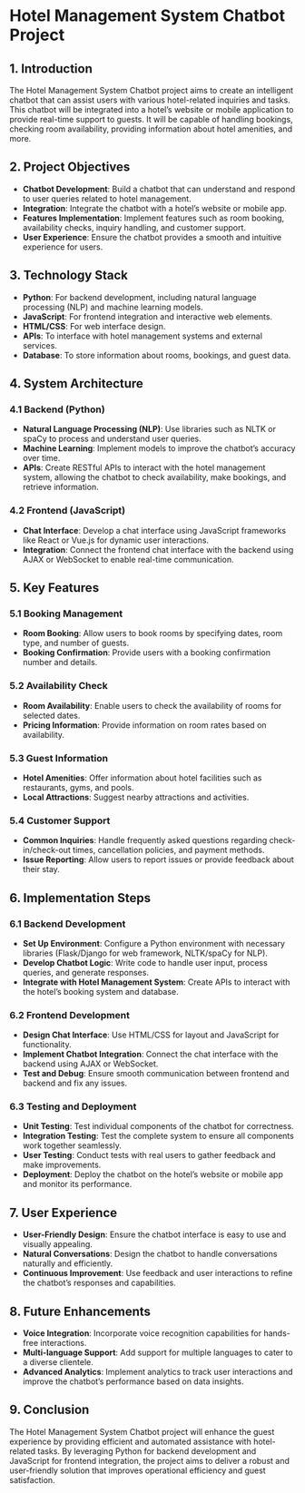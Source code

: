 # **Hotel Management System Chatbot Project**

## **1. Introduction**

The Hotel Management System Chatbot project aims to create an intelligent chatbot that can assist users with various hotel-related inquiries and tasks. This chatbot will be integrated into a hotel’s website or mobile application to provide real-time support to guests. It will be capable of handling bookings, checking room availability, providing information about hotel amenities, and more.

## **2. Project Objectives**

- **Chatbot Development**: Build a chatbot that can understand and respond to user queries related to hotel management.
- **Integration**: Integrate the chatbot with a hotel’s website or mobile app.
- **Features Implementation**: Implement features such as room booking, availability checks, inquiry handling, and customer support.
- **User Experience**: Ensure the chatbot provides a smooth and intuitive experience for users.

## **3. Technology Stack**

- **Python**: For backend development, including natural language processing (NLP) and machine learning models.
- **JavaScript**: For frontend integration and interactive web elements.
- **HTML/CSS**: For web interface design.
- **APIs**: To interface with hotel management systems and external services.
- **Database**: To store information about rooms, bookings, and guest data.

## **4. System Architecture**

### **4.1 Backend (Python)**

- **Natural Language Processing (NLP)**: Use libraries such as NLTK or spaCy to process and understand user queries.
- **Machine Learning**: Implement models to improve the chatbot’s accuracy over time.
- **APIs**: Create RESTful APIs to interact with the hotel management system, allowing the chatbot to check availability, make bookings, and retrieve information.

### **4.2 Frontend (JavaScript)**

- **Chat Interface**: Develop a chat interface using JavaScript frameworks like React or Vue.js for dynamic user interactions.
- **Integration**: Connect the frontend chat interface with the backend using AJAX or WebSocket to enable real-time communication.

## **5. Key Features**

### **5.1 Booking Management**

- **Room Booking**: Allow users to book rooms by specifying dates, room type, and number of guests.
- **Booking Confirmation**: Provide users with a booking confirmation number and details.

### **5.2 Availability Check**

- **Room Availability**: Enable users to check the availability of rooms for selected dates.
- **Pricing Information**: Provide information on room rates based on availability.

### **5.3 Guest Information**

- **Hotel Amenities**: Offer information about hotel facilities such as restaurants, gyms, and pools.
- **Local Attractions**: Suggest nearby attractions and activities.

### **5.4 Customer Support**

- **Common Inquiries**: Handle frequently asked questions regarding check-in/check-out times, cancellation policies, and payment methods.
- **Issue Reporting**: Allow users to report issues or provide feedback about their stay.

## **6. Implementation Steps**

### **6.1 Backend Development**

- **Set Up Environment**: Configure a Python environment with necessary libraries (Flask/Django for web framework, NLTK/spaCy for NLP).
- **Develop Chatbot Logic**: Write code to handle user input, process queries, and generate responses.
- **Integrate with Hotel Management System**: Create APIs to interact with the hotel’s booking system and database.

### **6.2 Frontend Development**

- **Design Chat Interface**: Use HTML/CSS for layout and JavaScript for functionality.
- **Implement Chatbot Integration**: Connect the chat interface with the backend using AJAX or WebSocket.
- **Test and Debug**: Ensure smooth communication between frontend and backend and fix any issues.

### **6.3 Testing and Deployment**

- **Unit Testing**: Test individual components of the chatbot for correctness.
- **Integration Testing**: Test the complete system to ensure all components work together seamlessly.
- **User Testing**: Conduct tests with real users to gather feedback and make improvements.
- **Deployment**: Deploy the chatbot on the hotel’s website or mobile app and monitor its performance.

## **7. User Experience**

- **User-Friendly Design**: Ensure the chatbot interface is easy to use and visually appealing.
- **Natural Conversations**: Design the chatbot to handle conversations naturally and efficiently.
- **Continuous Improvement**: Use feedback and user interactions to refine the chatbot’s responses and capabilities.

## **8. Future Enhancements**

- **Voice Integration**: Incorporate voice recognition capabilities for hands-free interactions.
- **Multi-language Support**: Add support for multiple languages to cater to a diverse clientele.
- **Advanced Analytics**: Implement analytics to track user interactions and improve the chatbot’s performance based on data insights.

## **9. Conclusion**

The Hotel Management System Chatbot project will enhance the guest experience by providing efficient and automated assistance with hotel-related tasks. By leveraging Python for backend development and JavaScript for frontend integration, the project aims to deliver a robust and user-friendly solution that improves operational efficiency and guest satisfaction.
